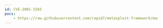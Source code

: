 ```yaml
---
id: CVE-2001-1583
pocs:
    - https://raw.githubusercontent.com/rapid7/metasploit-framework/master/modules/exploits/solaris/lpd/sendmail_exec.rb
---
```

